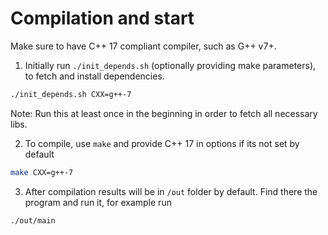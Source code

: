 # Compilation and start

Make sure to have C++ 17 compliant compiler, such as G++ v7+.

1. Initially run `./init_depends.sh` (optionally providing make parameters), to fetch and install dependencies. 
```bash
./init_depends.sh CXX=g++-7
```

Note: Run this at least once in the beginning in order to fetch all necessary libs.

2. To compile, use `make` and provide C++ 17 in options if its not set by default
```bash
make CXX=g++-7
```

3. After compilation results will be in `/out` folder by default. 
Find there the program and run it, for example run
```bash
./out/main
```
